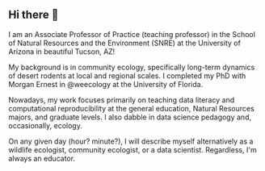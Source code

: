 ## Hi there 👋

I am an Associate Professor of Practice (teaching professor) in the School of Natural Resources and the Environment (SNRE) at the University of Arizona in beautiful Tucson, AZ!

My background is in community ecology, specifically long-term dynamics of desert rodents at local and regional scales. I completed my PhD with Morgan Ernest in @weecology at the University of Florida.

Nowadays, my work focuses primarily on teaching data literacy and computational reproducibility at the general education, Natural Resources majors, and graduate levels. I also dabble in data science pedagogy and, occasionally, ecology.

On any given day (hour? minute?), I will describe myself alternatively as a wildlife ecologist, community ecologist, or a data scientist. Regardless, I'm always an educator.
